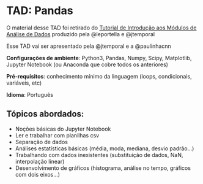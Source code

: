 # TAD: Pandas

O material desse TAD foi retirado do [Tutorial de Introdução aos Módulos de Análise de Dados](https://github.com/leportella/tutorial-modulos-data-science) produzido pela @leportella e @jtemporal

Esse TAD vai ser apresentado pela @jtemporal e a @paulinhacnn

**Configurações de ambiente**: Python3, Pandas, Numpy, Scipy, Matplotlib, Jupyter Notebook (ou Anaconda que cobre todos os anteriores)

**Pré-requisitos**: conhecimento mínimo da linguagem (loops, condicionais, variáveis, etc)

**Idioma**: Português

## Tópicos abordados:

* Noções básicas do Jupyter Notebook
* Ler e trabalhar com planilhas csv
* Separação de dados
* Análises estatísticas básicas (média, moda, mediana, desvio padrão...)
* Trabalhando com dados inexistentes (substituição de dados, NaN, interpolação linear)
* Desenvolvimento de gráficos (histograma, análise no tempo, gráficos com dois eixos...)

